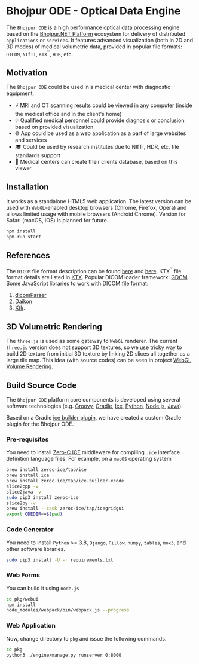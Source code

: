 # Bhojpur ODE - Optical Data Engine

The `Bhojpur ODE` is a high performance optical data processing engine based on
the [Bhojpur.NET Platform](https://github.com/bhojpur/platform) ecosystem for
delivery of distributed `applications` or `services`. It features advanced
visualization (both in 2D and 3D modes) of medical volumetric data, provided in
popular file formats: `DICOM`, `NIfTI`, `KTX`<sup>™</sup>, `HDR`, etc.

## Motivation

The `Bhojpur ODE` could be used in a medical center with diagnostic equipment.

- ⚡️ MRI and CT scanning results could be viewed in any computer (inside the medical
office and in the client's home)
- 💡 Qualified medical personnel could provide diagnosis or conclusion based on
provided visualization.
- :globe_with_meridians: App could be used as a web application as a part of large
websites and services
- :mortar_board: Could be used by research institutes due to NIfTI, HDR, etc. file
standards support
- :hospital: Medical centers can create their clients database, based on this viewer.

## Installation

It works as a standalone HTML5 web application. The latest version can be used with
`WebGL`-enabled desktop browsers (Chrome, Firefox, Opera) and allows limited usage
with mobile browsers (Android Chrome). Version for Safari (macOS, iOS) is planned for
future.

```bash
npm install
npm run start
```

## References

The `DICOM` file format description can be found [here](http://dicom.nema.org/standard.html)
and [here](https://www.leadtools.com/sdk/medical/dicom-spec). KTX<sup>™</sup> file format
details are listed in [KTX](https://www.khronos.org/registry/KTX/specs/1.0/ktxspec_v1.html).
Popular DICOM loader framework: [GDCM](https://sourceforge.net/projects/gdcm/).
Some JavaScript libraries to work with DICOM file format:

1. [dicomParser](https://github.com/chafey/dicomParser)
2. [Daikon](https://github.com/rii-mango/Daikon)
3. [Xtk](https://github.com/xtk/X#readme).

## 3D Volumetric Rendering

The `three.js` is used as some gateway to `WebGL` renderer. The current `three.js` version does
not support 3D textures, so we use tricky way to build 2D texture from initial 3D texture by
linking 2D slices all together as a large tile map. This idea (with source codes) can be seen
in project [WebGL Volume Rendering](https://github.com/lebarba/WebGLVolumeRendering).

## Build Source Code

The `Bhojpur ODE` platform core components is developed using several software technologies
(e.g. [Groovy](https://groovy-lang.org), [Gradle](https://gradle.org),
[Ice](https://zeroc.com/products/ice), [Python](https://www.python.org),
[Node.js](https://nodejs.org), [Java](https://www.java.com)).

Based on a Gradle [ice builder plugin](https://github.com/zeroc-ice/ice-builder-gradle),
we have created a custom Gradle plugin for the Bhojpur ODE.

### Pre-requisites

You need to install [Zero-C ICE](https://doc.zeroc.com/ice/) middleware for compiling 
`.ice` interface definition language files. For example, on a `macOS` operating system

```bash
brew install zeroc-ice/tap/ice
brew install ice
brew install zeroc-ice/tap/ice-builder-xcode
slice2cpp -v
slice2java -v
sudo pip3 install zeroc-ice
slice2py -v
brew install --cask zeroc-ice/tap/icegridgui
export ODEDIR==$(pwd)
```

### Code Generator

You need to install `Python` >= 3.8, `Django`, `Pillow`, `numpy`, `tables`, `mox3`, and
other software libraries.

```bash
sudo pip3 install -U -r requirements.txt
```

### Web Forms

You can build it using `node.js`

```bash
cd pkg/webui
npm install
node_modules/webpack/bin/webpack.js --progress
```

### Web Application

Now, change directory to `pkg` and issue the following commands.

```bash
cd pkg
python3 ./engine/manage.py runserver 0:8000
```
